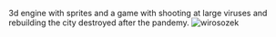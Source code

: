 3d engine with sprites and a game with shooting at large viruses and rebuilding the city destroyed after the pandemy.
![wirosozek](https://user-images.githubusercontent.com/33597927/113122062-91052700-9213-11eb-9e86-ddcf14e6b5d3.png)
